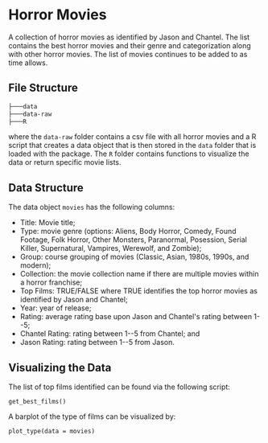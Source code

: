 # Horror Movies
A collection of horror movies as identified by Jason and Chantel. The list contains
the best horror movies and their genre and categorization along with other horror
movies.  The list of movies continues to be added to as time allows.


## File Structure

``` bash
├───data
├───data-raw
├───R
```

where the `data-raw` folder contains a csv file with all horror movies and a R 
script that creates a data object that is then stored in the `data` folder that 
is loaded with the package.  The `R` folder contains functions to visualize the
data or return specific movie lists.

## Data Structure

The data object `movies` has the following columns:

* Title: Movie title;
* Type: movie genre (options: Aliens, Body Horror, Comedy, Found Footage, Folk Horror,
Other Monsters, Paranormal, Posession, Serial Killer, Supernatural, Vampires,
Werewolf, and Zombie);
* Group: course grouping of movies (Classic, Asian, 1980s, 1990s, and modern);
* Collection: the movie collection name if there are multiple movies within a 
horror franchise;
* Top Films: TRUE/FALSE where TRUE identifies the top horror movies as identified
by Jason and Chantel;
* Year: year of release;
* Rating: average rating base upon Jason and Chantel's rating between 1--5;
* Chantel Rating: rating between 1--5 from Chantel; and 
* Jason Rating: rating between 1--5 from Jason.

## Visualizing the Data

The list of top films identified can be found via the following script:

```
get_best_films()
```

A barplot of the type of films can be visualized by:

```
plot_type(data = movies)
```